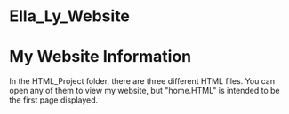 # Ella_Ly_Website
# My Website Information
In the HTML_Project folder, there are three different HTML files. You can open any of them to view my website, but "home.HTML" is intended to be the first page displayed.